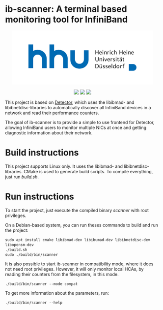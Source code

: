 # ib-scanner: A terminal based monitoring tool for InfiniBand

<p align="center">
<img src="logo.svg" height=175>
</p>

<p align="center">
<a href="https://travis-ci.org/hhu-bsinfo/ib-scanner"><img src="https://travis-ci.org/hhu-bsinfo/ib-scanner.svg?branch=master"></a>
  <a href="https://isocpp.org/"><img src="https://img.shields.io/badge/C++-11-blue.svg"></a>
<a href="https://github.com/hhu-bsinfo/observatory/blob/master/LICENSE"><img src="https://img.shields.io/badge/license-GPLv3-orange.svg"></a>
</p>

This project is based on <a href="https://github.com/hhu-bsinfo/detector">Detector</a>, which uses the libibmad- and libibnetdisc-libraries to automatically discover all InfiniBand devices in a
network and read their performance counters.

The goal of ib-scanner is to provide a simple to use frontend for Detector, allowing InfiniBand users to monitor multiple NICs at once and getting diagnostic information about their network.

# Build instructions

This project supports Linux only. It uses the libibmad- and libibnetdisc-libraries. CMake is used to generate build
scripts. To compile everything, just run *build.sh*.

# Run instructions

To start the project, just execute the compiled binary *scanner* with root privileges.

On a Debian-based system, you can run theses commands to build and run the project:

```
sudo apt install cmake libibmad-dev libibumad-dev libibnetdisc-dev libopensm-dev
./build.sh
sudo ./build/bin/scanner
```

It is also possible to start ib-scanner in compatibility mode, where it does not need root privileges. However, it will only monitor local HCAs, by reading their counters from the filesystem, in this mode.

```
./build/bin/scanner --mode compat
```

To get more information about the parameters, run:

````
./build/bin/scanner --help
````

